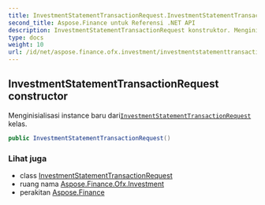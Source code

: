 ```yaml
---
title: InvestmentStatementTransactionRequest.InvestmentStatementTransactionRequest
second_title: Aspose.Finance untuk Referensi .NET API
description: InvestmentStatementTransactionRequest konstruktor. Menginisialisasi instance baru dariInvestmentStatementTransactionRequest kelas.
type: docs
weight: 10
url: /id/net/aspose.finance.ofx.investment/investmentstatementtransactionrequest/investmentstatementtransactionrequest/
---
```

## InvestmentStatementTransactionRequest constructor

Menginisialisasi instance baru dari[`InvestmentStatementTransactionRequest`](../) kelas.

```csharp
public InvestmentStatementTransactionRequest()
```

### Lihat juga

* class [InvestmentStatementTransactionRequest](../)
* ruang nama [Aspose.Finance.Ofx.Investment](../../investmentstatementtransactionrequest/)
* perakitan [Aspose.Finance](../../../)


